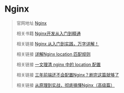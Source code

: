 # Nginx

> 官网地址 [Nginx](https://nginx.org/en/docs/)
>
> 相关书籍 [Nginx开发从入门到精通](https://tengine.taobao.org/book/index.html)
>
> 相关链接 [Nginx 从入门到实践，万字详解！](https://juejin.cn/post/6844904144235413512)
>
> 相关链接 [详解Nginx location 匹配规则](https://www.cnblogs.com/benwu/articles/15843305.html)
>
> 相关链接 [一文理清 nginx 中的 location 配置](https://segmentfault.com/a/1190000022315733)
>
> 相关链接 [三年前端还不会配置Nginx？刷完这篇就够了](https://juejin.cn/post/7270153705877241890)
>
> 相关链接 [从原理到实战，彻底搞懂Nginx（高级篇）](https://juejin.cn/post/6844904046789132301)
